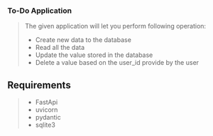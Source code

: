 ### To-Do Application

> The given application will let you perform following operation:
>- Create new data to the database
>- Read all the data
>- Update the value stored in the database
>- Delete a value based on the user_id provide by the user

## Requirements

>- FastApi
>- uvicorn
>- pydantic
>- sqlite3




